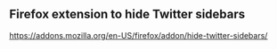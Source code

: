 ## Firefox extension to hide Twitter sidebars

https://addons.mozilla.org/en-US/firefox/addon/hide-twitter-sidebars/
